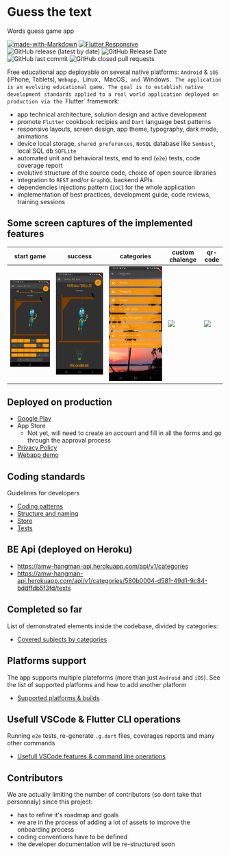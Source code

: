 # Guess the text

Words guess game app

[![made-with-Markdown](https://img.shields.io/badge/Made%20with-Flutter-1389FD.svg)](http://flutter.dev) [![Flutter Responsive](https://img.shields.io/badge/flutter-responsive-brightgreen.svg?style=flat-square)](https://github.com/Codelessly/ResponsiveFramework) ![GitHub release (latest by date)](https://img.shields.io/github/v/release/amwebexpert/guess_the_text) ![GitHub Release Date](https://img.shields.io/github/release-date/amwebexpert/guess_the_text) ![GitHub last commit](https://img.shields.io/github/last-commit/amwebexpert/guess_the_text) ![GitHub closed pull requests](https://img.shields.io/github/issues-pr-closed-raw/amwebexpert/guess_the_text)

Free educational app deployable on several native platforms: `Android` & `iOS` (iPhone, Tablets), `Webapp, `Linux`, `MacOS`, and `Windows`. The application is an evolving educational game. The goal is to establish native development standards applied to a real world application deployed on production via the `Flutter` framework:
- app technical architecture, solution design and active development
- promote `Flutter` cookbook recipies and `Dart` language best patterns
- responsive layouts, screen design, app theme, typography, dark mode, animations
- device local storage, `shared preferences`, `NoSQL` database like `Sembast`, local SQL db `SQFLite`
- automated unit and behavioral tests, end to end (`e2e`) tests, code coverage report
- evolutive structure of the source code, choice of open source libraries
- integration to `REST` and/or `GraphQL` backend APIs
- dependencies injections pattern (`IoC`) for the whole application
- implementation of best practices, development guide, code reviews, training sessions

## Some screen captures of the implemented features

start game | success | categories | custom chalenge | qr-code
------- | ---------- | ---------- | ---------- | ----------
<img src="store-presence/guess-the-text-01.jpg" /> | <img src="store-presence/guess-the-text-02.jpg" /> | <img src="store-presence/guess-the-text-04.jpg" /> | <img src="store-presence/create-a-challenge.jpg" /> | <img src="store-presence/qr-code-display.jpg" />

## Deployed on production

- [Google Play](https://play.google.com/store/apps/details?id=com.amwebexpert.app.guessthetext.guess_the_text)
- App Store
  - Not yet, will need to create an account and fill in all the forms and go through the approval process
- [Privacy Policy](https://amw-hangman-api.herokuapp.com/privacy-policy.html)
- [Webapp demo](https://amwebexpert.github.io/guess_the_text/)

## Coding standards

Guidelines for developers

* [Coding patterns](docs/sections/coding-standards/patterns.md)
* [Structure and naming](docs/sections/coding-standards/naming.md)
* [Store](docs/sections/coding-standards/store.md)
* [Tests](docs/sections/coding-standards/tests.md)

## BE Api (deployed on Heroku)

- https://amw-hangman-api.herokuapp.com/api/v1/categories
- https://amw-hangman-api.herokuapp.com/api/v1/categories/580b0004-d581-49d1-9c84-bddffdb5f3fd/texts


## Completed so far

List of demonstrated elements inside the codebase, divided by categories:

- [Covered subjects by categories](docs/sections/completed-subjects.md)


## Platforms support

The app supports multiple plateforms (more than just `Android` and `iOS`). See the list of supported platforms and how to add another platform

- [Supported platforms & builds](docs/sections/platforms/platforms-builds.md)

## Usefull VSCode & Flutter CLI operations

Running `e2e` tests, re-generate `.g.dart` files, coverages reports and many other commands

- [Usefull VSCode features & command line operations](docs/sections/usefull-commands.md)

## Contributors

We are actually limiting the number of contributors (so dont take that personnaly) since this project:
- has to refine it's roadmap and goals
- we are in the process of adding a lot of assets to improve the onboarding process
- coding conventions have to be defined
- the developer documentation will be re-structured soon
